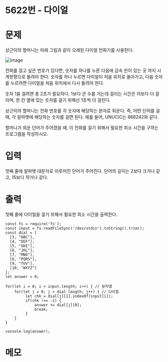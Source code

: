 # 5622번 - 다이얼


# 문제
상근이의 할머니는 아래 그림과 같이 오래된 다이얼 전화기를 사용한다.

![image](https://raw.githubusercontent.com/euijunh/algorithm-part2/main/boj/js/img/upload.acmicpc.png)

전화를 걸고 싶은 번호가 있다면, 숫자를 하나를 누른 다음에 금속 핀이 있는 곳 까지 시계방향으로 돌려야 한다. 숫자를 하나 누르면 다이얼이 처음 위치로 돌아가고, 다음 숫자를 누르려면 다이얼을 처음 위치에서 다시 돌려야 한다.

숫자 1을 걸려면 총 2초가 필요하다. 1보다 큰 수를 거는데 걸리는 시간은 이보다 더 걸리며, 한 칸 옆에 있는 숫자를 걸기 위해선 1초씩 더 걸린다.

상근이의 할머니는 전화 번호를 각 숫자에 해당하는 문자로 외운다. 즉, 어떤 단어를 걸 때, 각 알파벳에 해당하는 숫자를 걸면 된다. 예를 들어, UNUCIC는 868242와 같다.

할머니가 외운 단어가 주어졌을 때, 이 전화를 걸기 위해서 필요한 최소 시간을 구하는 프로그램을 작성하시오.

# 입력
첫째 줄에 알파벳 대문자로 이루어진 단어가 주어진다. 단어의 길이는 2보다 크거나 같고, 15보다 작거나 같다.

# 출력
첫째 줄에 다이얼을 걸기 위해서 필요한 최소 시간을 출력한다.
```
const fs = require('fs');
const input = fs.readFileSync('/dev/stdin').toString().trim();
const dial = [
  [3, "ABC"],
  [4, "DEF"],
  [5, "GHI"],
  [6, "JKL"],
  [7, "MNO"],
  [8, "PQRS"],
  [9, "TUV"],
  [10, "WXYZ"]
];
let answer = 0;

for(let i = 0; i < input.length; i++) { // 문자열
    for(let j = 0; j < dial.length; j++) { // 다이얼
         let chk = dial[j][1].indexOf(input[i]);
         if(chk !== -1) {
             answer += dial[j][0];
             break;
         }
    }
}

console.log(answer);
```

# 메모
